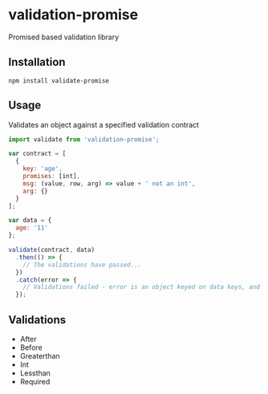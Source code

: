 # validation-promise
Promised based validation library

## Installation

```
npm install validate-promise
```

## Usage

Validates an object against a specified validation contract

```javascript
import validate from 'validation-promise';

var contract = [
  {
    key: 'age',
    promises: [int],
    msg: (value, row, arg) => value + ' not an int',
    arg: {}
  }
];

var data = {
  age: '11'
};

validate(contract, data)
  .then(() => {
    // The validations have passed...
  })
  .catch(error => {
    // Validations failed - error is an object keyed on data keys, and containing an array of error messages.
  });
```

## Validations

* After
* Before
* Greaterthan
* Int
* Lessthan
* Required
